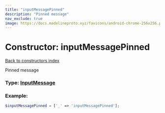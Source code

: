 ```yaml
---
title: "inputMessagePinned"
description: "Pinned message"
nav_exclude: true
image: https://docs.madelineproto.xyz/favicons/android-chrome-256x256.png
---
```

# Constructor: inputMessagePinned  
[Back to constructors index](/API_docs/constructors/index.html)



Pinned message




### Type: [InputMessage](/API_docs/types/InputMessage.html)


### Example:

```php
$inputMessagePinned = ['_' => 'inputMessagePinned'];
```  
